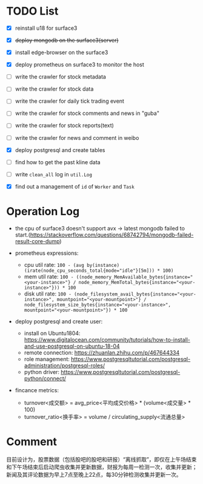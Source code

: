 # TODO List

- [x] reinstall u18 for surface3
- [x] ~~deploy mongodb on the surface3(server)~~
- [x] install edge-browser on the surface3
- [x] deploy prometheus on surface3 to monitor the host
- [ ] write the crawler for stock metadata
- [ ] write the crawler for stock data
- [ ] write the crawler for daily tick trading event
- [ ] write the crawler for stock comments and news in "guba"
- [ ] write the crawler for stock reports(text)
- [ ] write the crawler for news and comment in weibo
- [x] deploy postgresql and create tables
- [ ] find how to get the past kline data
- [ ] write `clean_all` log in `util.Log`
- [x] find out a management of  `id` of `Worker` and `Task` 


# Operation Log

- the cpu of surface3 doesn't support avx -> latest mongodb failed to start.(https://stackoverflow.com/questions/68742794/mongodb-failed-result-core-dump)

- prometheus expressions:
  - cpu util rate: `100 - (avg by(instance) (irate(node_cpu_seconds_total{mode="idle"}[5m])) * 100)`
  - mem util rate: `100 - ((node_memory_MemAvailable_bytes{instance="<your-instance>"} / node_memory_MemTotal_bytes{instance="<your-instance>"})) * 100`
  - disk util rate: `100 - (node_filesystem_avail_bytes{instance="<your-instance>", mountpoint="<your-mountpoint>"} / node_filesystem_size_bytes{instance="<your-instance>", mountpoint="<your-mountpoint>"}) * 100`

- deploy postgresql and create user: 
  - install on Ubuntu1804: https://www.digitalocean.com/community/tutorials/how-to-install-and-use-postgresql-on-ubuntu-18-04
  - remote connection: https://zhuanlan.zhihu.com/p/467644334
  - role management: https://www.postgresqltutorial.com/postgresql-administration/postgresql-roles/
  - python driver: https://www.postgresqltutorial.com/postgresql-python/connect/

- fincance metrics:
  - turnover<成交额> = avg_price<平均成交价格> * (volume<成交量> * 100)
  - turnover_ratio<换手率> = volume / circulating_supply<流通总量>

  
# Comment

目前设计为，股票数据（包括股吧的股吧和研报）“离线抓取”，即仅在上午场结束和下午场结束后启动爬虫收集并更新数据，财报为每周一检测一次，收集并更新；
新闻及其评论数据为早上7点至晚上22点，每30分钟检测收集并更新一次。

